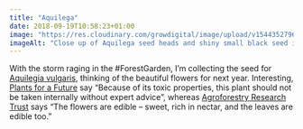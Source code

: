 ```yaml
---
title: "Aquilega"
date: 2018-09-19T10:58:23+01:00
image: "https://res.cloudinary.com/growdigital/image/upload/v1544352796/aquilega-44059576964.jpg"
imageAlt: "Close up of Aquilega seed heads and shiny small black seed in an envelope"
---
```


With the storm raging in the #ForestGarden, I’m collecting the seed for [Aquilegia vulgaris](https://pfaf.org/user/Plant.aspx?LatinName=Aquilegia+vulgaris), thinking of the beautiful flowers for next year. Interesting, [Plants for a Future](https://pfaf.org/user/Default.aspx) say “Because of its toxic properties, this plant should not be taken internally without expert advice”, whereas [Agroforestry Research Trust](https://www.agroforestry.co.uk/product/aquilegia-vulgaris-2/) says “The flowers are edible – sweet, rich in nectar, and the leaves are edible too.”
